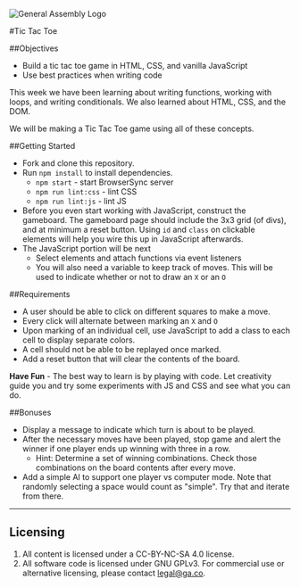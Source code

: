 ![General Assembly Logo](http://i.imgur.com/ke8USTq.png)

#Tic Tac Toe

##Objectives

* Build a tic tac toe game in HTML, CSS, and vanilla JavaScript
* Use best practices when writing code

This week we have been learning about writing functions, working with loops, and writing conditionals. We also learned about HTML, CSS, and the DOM.

We will be making a Tic Tac Toe game using all of these concepts.

##Getting Started

* Fork and clone this repository.
* Run `npm install` to install dependencies.
  * `npm start` - start BrowserSync server
  * `npm run lint:css` - lint CSS
  * `npm run lint:js` - lint JS
* Before you even start working with JavaScript, construct the gameboard. The gameboard page should include the 3x3 grid (of divs), and at minimum a reset button. Using `id` and `class` on clickable elements will help you wire this up in JavaScript afterwards.
* The JavaScript portion will be next
  * Select elements and attach functions via event listeners
  * You will also need a variable to keep track of moves. This will be used to indicate whether or not to draw an `X` or an `O`

##Requirements
* A user should be able to click on different squares to make a move.
* Every click will alternate between marking an `X` and `O`
* Upon marking of an individual cell, use JavaScript to add a class to each cell to display separate colors.
* A cell should not be able to be replayed once marked.
* Add a reset button that will clear the contents of the board.

**Have Fun** - The best way to learn is by playing with code. Let creativity guide you and try some experiments with JS and CSS and see what you can do.

##Bonuses

* Display a message to indicate which turn is about to be played.
* After the necessary moves have been played, stop game and alert the winner if one player ends up winning with three in a row.
  * Hint: Determine a set of winning combinations. Check those combinations on the board contents after every move.
* Add a simple AI to support one player vs computer mode. Note that randomly selecting a space would count as "simple". Try that and iterate from there.

---

## Licensing
1. All content is licensed under a CC-BY-NC-SA 4.0 license.
2. All software code is licensed under GNU GPLv3. For commercial use or alternative licensing, please contact legal@ga.co.

